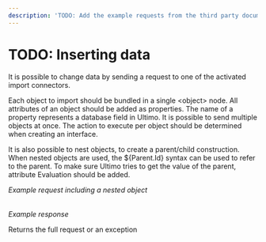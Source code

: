 ```yaml
---
description: 'TODO: Add the example requests from the third party documentation'
---
```


# TODO: Inserting data

It is possible to change data by sending a request to one of the activated import connectors.

Each object to import should be bundled in a single &lt;object&gt; node. All attributes of an object should be added as properties. The name of a property represents a database field in Ultimo. It is possible to send multiple objects at once. The action to execute per object should be determined when creating an interface.

It is also possible to nest objects, to create a parent/child construction. When nested objects are used, the ${Parent.Id} syntax can be used to refer to the parent. To make sure Ultimo tries to get the value of the parent, attribute Evaluation should be added.

_Example request including a nested object_

|  |
| :--- |


_Example response_

Returns the full request or an exception

|  |
| :--- |


#### 

